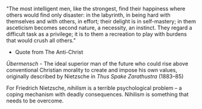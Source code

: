 "The most intelligent men, like the strongest, find their happiness where others would find only disaster: in the labyrinth, in being hard with themselves and with others, in effort; their delight is in self-mastery; in them asceticism becomes second nature, a necessity, an instinct. They regard a difficult task as a privilege; it is to them a recreation to play with burdens that would crush all others."
- Quote from The Anti-Christ

*Übermensch* - The ideal superior man of the future who could rise above conventional Christian morality to create and impose his own values, originally described by Nietzsche in _Thus Spake Zarathustra_ (1883–85)

For Friedrich Nietzsche, _nihilism_ is a terrible psychological problem – a coping mechanism with deadly consequences. Nihilism is something that needs to be overcome. 

